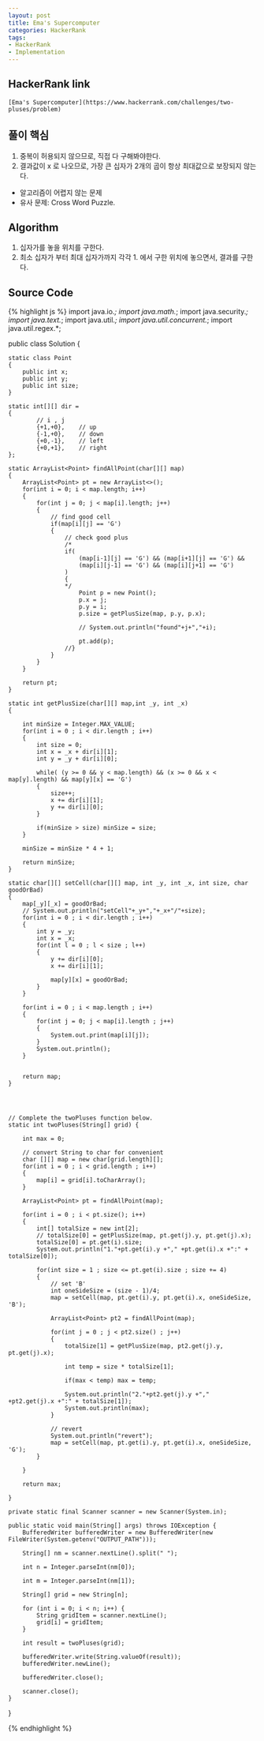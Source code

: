 ```yaml
---
layout: post
title: Ema's Supercomputer
categories: HackerRank
tags:
- HackerRank
- Implementation
---
```


## **HackerRank link**
    [Ema's Supercomputer](https://www.hackerrank.com/challenges/two-pluses/problem)


## **풀이 핵심**
1. 중복이 허용되지 않으므로, 직접 다 구해봐야한다.
2. 결과값이 x 로 나오므로, 가장 큰 십자가 2개의 곱이 항상 최대값으로 보장되지 않는다.

* 알고리즘이 어렵지 않는 문제
* 유사 문제: Cross Word Puzzle.


## **Algorithm**
1. 십자가를 놓을 위치를 구한다.
2. 최소 십자가 부터 최대 십자가까지 각각 1. 에서 구한 위치에 놓으면서, 결과를 구한다.


## **Source Code**
{% highlight js %}
import java.io.*;
import java.math.*;
import java.security.*;
import java.text.*;
import java.util.*;
import java.util.concurrent.*;
import java.util.regex.*;

public class Solution {

    static class Point
    {
        public int x;
        public int y;
        public int size;
    }
    
    static int[][] dir =
    {
            // i , j
            {+1,+0},    // up
            {-1,+0},    // down
            {+0,-1},    // left
            {+0,+1},    // right
    };
    
    static ArrayList<Point> findAllPoint(char[][] map)
    {
        ArrayList<Point> pt = new ArrayList<>();
        for(int i = 0; i < map.length; i++)
        {
            for(int j = 0; j < map[i].length; j++)
            {
                // find good cell
                if(map[i][j] == 'G')
                {
                    // check good plus
                    /*
                    if( 
                        (map[i-1][j] == 'G') && (map[i+1][j] == 'G') && 
                        (map[i][j-1] == 'G') && (map[i][j+1] == 'G')
                    )
                    {
                    */
                        Point p = new Point();
                        p.x = j;
                        p.y = i;
                        p.size = getPlusSize(map, p.y, p.x);
                        
                        // System.out.println("found"+j+","+i);
                        
                        pt.add(p);
                    //}
                }
            }
        }
        
        return pt;
    }
    
    static int getPlusSize(char[][] map,int _y, int _x)
    {        
        
        int minSize = Integer.MAX_VALUE;
        for(int i = 0 ; i < dir.length ; i++)
        {
            int size = 0;
            int x = _x + dir[i][1];
            int y = _y + dir[i][0];
            
            while( (y >= 0 && y < map.length) && (x >= 0 && x < map[y].length) && map[y][x] == 'G')
            {
                size++;
                x += dir[i][1]; 
                y += dir[i][0];
            }            
            
            if(minSize > size) minSize = size;
        }
        
        minSize = minSize * 4 + 1;
        
        return minSize;
    }
    
    static char[][] setCell(char[][] map, int _y, int _x, int size, char goodOrBad)
    {
        map[_y][_x] = goodOrBad;
        // System.out.println("setCell"+_y+","+_x+"/"+size);
        for(int i = 0 ; i < dir.length ; i++)
        {
            int y = _y;
            int x = _x;
            for(int l = 0 ; l < size ; l++)
            {
                y += dir[i][0];
                x += dir[i][1];
                        
                map[y][x] = goodOrBad;
            }
        }
        
        for(int i = 0 ; i < map.length ; i++)
        {
            for(int j = 0; j < map[i].length ; j++)
            {
                System.out.print(map[i][j]);
            }
            System.out.println();
        }
        
        
        return map;
    }
    
    
    
    
    // Complete the twoPluses function below.
    static int twoPluses(String[] grid) {
        
        int max = 0;
        
        // convert String to char for convenient
        char [][] map = new char[grid.length][];
        for(int i = 0 ; i < grid.length ; i++)
        {
            map[i] = grid[i].toCharArray();
        }        

        ArrayList<Point> pt = findAllPoint(map);
        
        for(int i = 0 ; i < pt.size(); i++)
        {
            int[] totalSize = new int[2];
            // totalSize[0] = getPlusSize(map, pt.get(j).y, pt.get(j).x);
            totalSize[0] = pt.get(i).size;
            System.out.println("1."+pt.get(i).y +"," +pt.get(i).x +":" + totalSize[0]);
                        
            for(int size = 1 ; size <= pt.get(i).size ; size += 4)
            {
                // set 'B'
                int oneSideSize = (size - 1)/4;
                map = setCell(map, pt.get(i).y, pt.get(i).x, oneSideSize, 'B');

                ArrayList<Point> pt2 = findAllPoint(map);

                for(int j = 0 ; j < pt2.size() ; j++)
                {
                    totalSize[1] = getPlusSize(map, pt2.get(j).y, pt.get(j).x);

                    int temp = size * totalSize[1];

                    if(max < temp) max = temp;

                    System.out.println("2."+pt2.get(j).y +"," +pt2.get(j).x +":" + totalSize[1]);
                    System.out.println(max);
                }

                // revert
                System.out.println("revert");
                map = setCell(map, pt.get(i).y, pt.get(i).x, oneSideSize, 'G');
            }
            
        }
        
        return max;

    }

    private static final Scanner scanner = new Scanner(System.in);

    public static void main(String[] args) throws IOException {
        BufferedWriter bufferedWriter = new BufferedWriter(new FileWriter(System.getenv("OUTPUT_PATH")));

        String[] nm = scanner.nextLine().split(" ");

        int n = Integer.parseInt(nm[0]);

        int m = Integer.parseInt(nm[1]);

        String[] grid = new String[n];

        for (int i = 0; i < n; i++) {
            String gridItem = scanner.nextLine();
            grid[i] = gridItem;
        }

        int result = twoPluses(grid);

        bufferedWriter.write(String.valueOf(result));
        bufferedWriter.newLine();

        bufferedWriter.close();

        scanner.close();
    }
}

{% endhighlight %}
